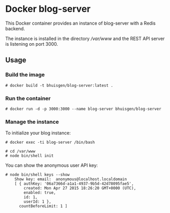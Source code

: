 # Docker blog-server

This Docker container provides an instance of blog-server with a Redis backend.

The instance is installed in the directory */var/www* and the REST API server is listening on port 3000.

## Usage

### Build the image

    # docker build -t bhuisgen/blog-server:latest .

### Run the container

    # docker run -d -p 3000:3000 --name blog-server bhuisgen/blog-server

### Manage the instance

To initialize your blog instance:

    # docker exec -ti blog-server /bin/bash

    # cd /var/www
    # node bin/shell init

You can show the anonymous user API key:

    # node bin/shell keys --show
        Show key: email:  anonymous@localhost.localdomain
        [ { authKey: '06a7366d-a1a1-4937-9b5d-42d78095fae5',
            created: Mon Apr 27 2015 18:26:20 GMT+0000 (UTC),
            enabled: true,
            id: 1,
            userId: 1 },
          countBeforeLimit: 1 ]
